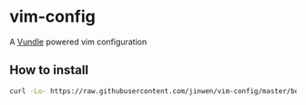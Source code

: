 vim-config
==========

A [Vundle](https://github.com/gmarik/Vundle.vim) powered vim configuration

## How to install

```bash
curl -Lo- https://raw.githubusercontent.com/jinwen/vim-config/master/bootstrap.sh | bash
```
